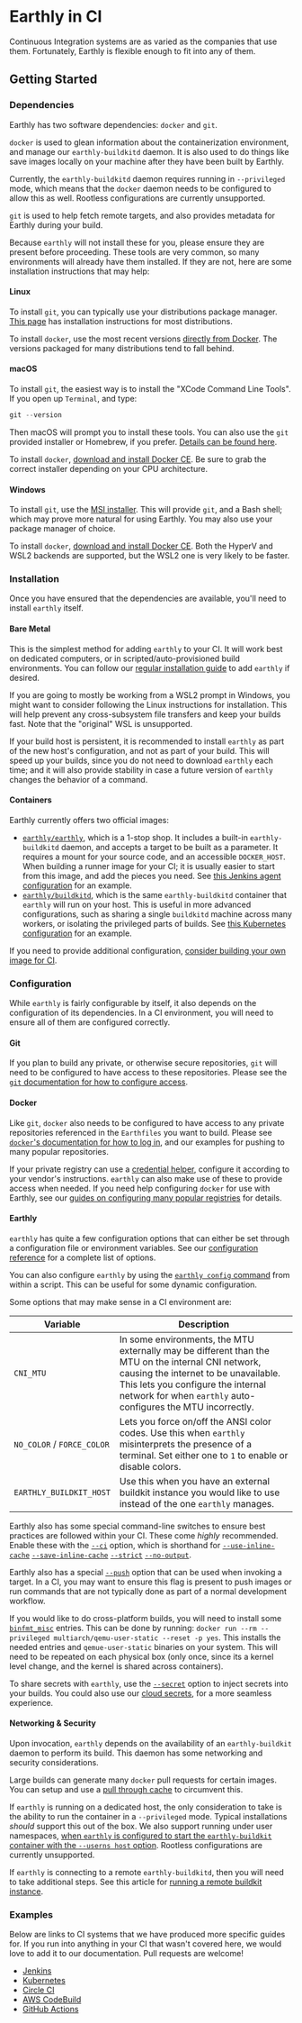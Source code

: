 # Earthly in CI

Continuous Integration systems are as varied as the companies that use them. Fortunately, Earthly is flexible enough to fit into any of them.

## Getting Started

### Dependencies

Earthly has two software dependencies: `docker` and `git`. 

 `docker` is used to glean information about the containerization environment, and manage our `earthly-buildkitd` daemon. It is also used to do things like save images locally on your machine after they have been built by Earthly.

Currently, the `earthly-buildkitd` daemon requires running in `--privileged` mode, which means that the `docker` daemon needs to be configured to allow this as well. Rootless configurations are currently unsupported.

`git` is used to help fetch remote targets, and also provides metadata for Earthly during your build.

Because `earthly` will not install these for you, please ensure they are present before proceeding. These tools are very common, so many environments will already have them installed. If they are not, here are some installation instructions that may help:

#### Linux

To install `git`, you can typically use your distributions package manager. [This page](https://git-scm.com/download/linux) has installation instructions for most distributions.

To install `docker`, use the most recent versions [directly from Docker](https://docs.docker.com/engine/install/#server). The versions packaged for many distributions tend to fall behind.

#### macOS

To install `git`, the easiest way is to install the "XCode Command Line Tools". If you open up `Terminal`, and type:

```go
git --version
```

Then macOS will prompt you to install these tools. You can also use the `git` provided installer or Homebrew, if you prefer. [Details can be found here](https://git-scm.com/download/mac).

To install `docker`, [download and install Docker CE](https://hub.docker.com/editions/community/docker-ce-desktop-mac). Be sure to grab the correct installer depending on your CPU architecture.

#### Windows

To install `git`, use the  [MSI installer](https://gitforwindows.org/). This will provide `git`, and a Bash shell; which may prove more natural for using Earthly. You may also use your package manager of choice.

To install `docker`, [download and install Docker CE](https://hub.docker.com/editions/community/docker-ce-desktop-windows). Both the HyperV and WSL2 backends are supported, but the WSL2 one is very likely to be faster.

### Installation

Once you have ensured that the dependencies are available, you'll need to install `earthly` itself.

#### Bare Metal

This is the simplest method for adding `earthly` to your CI. It will work best on dedicated computers, or in scripted/auto-provisioned build environments. You can follow our [regular installation guide](https://earthly.dev/get-earthly) to add `earthly` if desired.

If you are going to mostly be working from a WSL2 prompt in Windows, you might want to consider following the Linux instructions for installation. This will help prevent any cross-subsystem file transfers and keep your builds fast. Note that the "original" WSL is unsupported.

If your build host is persistent, it is recommended to install `earthly` as part of the new host's configuration, and not as part of your build. This will speed up your builds, since you do not need to download `earthly` each time; and it will also provide stability in case a future version of `earthly` changes the behavior of a command.

#### Containers

Earthly currently offers two official images:

- [`earthly/earthly`](https://hub.docker.com/r/earthly/earthly), which is a 1-stop shop. It includes a built-in `earthly-buildkitd` daemon, and accepts a target to be built as a parameter. It requires a mount for your source code, and an accessible `DOCKER_HOST`. When building a runner image for your CI; it is usually easier to start from this image, and add the pieces you need. See [this Jenkins agent configuration](https://github.com/earthly/ci-examples/blob/ce20840cffd2a8b04a8bd5dce477751adac3f490/jenkins/Earthfile#L48-L54) for an example.
- [`earthly/buildkitd`](https://hub.docker.com/r/earthly/buildkitd), which is the same `earthly-buildkitd` container that `earthly` will run on your host. This is useful in more advanced configurations, such as sharing a single `buildkitd` machine across many workers, or isolating the privileged parts of builds. See [this Kubernetes configuration](https://github.com/earthly/ci-examples/blob/main/kubernetes/buildkit.yaml) for an example.

If you need to provide additional configuration, [consider building your own image for CI](building-an-image.md).

### Configuration

While `earthly` is fairly configurable by itself, it also depends on the configuration of its dependencies. In a CI environment, you will need to ensure all of them are configured correctly.

#### Git

If you plan to build any private, or otherwise secure repositories, `git` will need to be configured to have access to these repositories. Please see the [`git` documentation for how to configure access](https://git-scm.com/docs/gitcredentials).

#### Docker

Like `git`, `docker` also needs to be configured to have access to any private repositories referenced in the `Earthfiles` you want to build. Please see [`docker`'s documentation for how to log in](https://docs.docker.com/engine/reference/commandline/login/), and our examples for pushing to many popular repositories.

If your private registry can use a [credential helper](https://docs.docker.com/engine/reference/commandline/login/#credential-helpers), configure it according to your vendor's instructions. `earthly` can also make use of these to provide access when needed. If you need help configuring `docker` for use with Earthly, see our [guides on configuring many popular registries](https://docs.earthly.dev/docs/guides/configuring-registries) for details.

#### Earthly

`earthly` has quite a few configuration options that can either be set through a configuration file or environment variables. See our [configuration reference](../earthly-config/earthly-config.md) for a complete list of options.

You can also configure `earthly` by using the [`earthly config` command](../earthly-command/earthly-command.md#earthly-config) from within a script. This can be useful for some dynamic configuration.

Some options that may make sense in a CI environment are:

|          Variable          |                                                                                                                 Description                                                                                                                      |
|----------------------------|--------------------------------------------------------------------------------------------------------------------------------------------------------------------------------------------------------------------------------------------------|
| `CNI_MTU`                  | In some environments, the MTU externally may be different than the MTU on the internal CNI network, causing the internet to be unavailable. This lets you configure the internal network for when `earthly` auto-configures the MTU incorrectly. |
| `NO_COLOR` / `FORCE_COLOR` | Lets you force on/off the ANSI color codes. Use this when `earthly` misinterprets the presence of a terminal. Set either one to `1` to enable or disable colors.                                                                                 |
| `EARTHLY_BUILDKIT_HOST`    | Use this when you have an external buildkit instance you would like to use instead of the one `earthly` manages.                                                                                                                                 |

Earthly also has some special command-line switches to ensure best practices are followed within your CI. These come *highly* recommended. Enable these with the [`--ci`](../earthly-command/earthly-command.md#--ci-experimental) option,  which is shorthand for [`--use-inline-cache`](../earthly-command/earthly-command.md#--use-inline-cache-experimental) [`--save-inline-cache`](../earthly-command/earthly-command.md#--save-inline-cache-experimental) [`--strict`](../earthly-command/earthly-command.md#--strict) [`--no-output`](../earthly-command/earthly-command.md#--no-output).

Earthly also has a special [`--push`](../earthfile/earthfile.md#--push) option that can be used when invoking a target. In a CI, you may want to ensure this flag is present to push images or run commands that are not typically done as part of a normal development workflow.

If you would like to do cross-platform builds, you will need to install some [`binfmt_misc`](https://github.com/multiarch/qemu-user-static) entries. This can be done by running: `docker run --rm --privileged multiarch/qemu-user-static --reset -p yes`. This installs the needed entries and `qemue-user-static` binaries on your system. This will need to be repeated on each physical box (only once, since its a kernel level change, and the kernel is shared across containers).

To share secrets with `earthly`, use the [`--secret`](../earthfile/earthfile.md#--secret-env-varsecret-ref) option to inject secrets into your builds. You could also use our [cloud secrets](../guides/cloud-secrets.md), for a more seamless experience.

#### Networking & Security

Upon invocation, `earthly` depends on the availability of an `earthly-buildkit` daemon to perform its build. This daemon has some networking and security considerations.

Large builds can generate many `docker` pull requests for certain images. You can setup and use a [pull through cache](pull-through-cache.md) to circumvent this.

If `earthly` is running on a dedicated host, the only consideration to take is the ability to run the container in a `--privileged` mode. Typical installations *should* support this out of the box. We also support running under user namespaces, [when `earthly` is configured to start the `earthly-buildkit` container with the `--userns host` option](../earthly-config/earthly-config.md#buildkit_additional_args). Rootless configurations are currently unsupported.

If `earthly` is connecting to a remote `earthly-buildkitd`, then you will need to take additional steps. See this article for [running a remote buildkit instance](guides/remote-buildkit.md).

### Examples

Below are links to CI systems that we have produced more specific guides for. If you run into anything in your CI that wasn't covered here, we would love to add it to our documentation. Pull requests are welcome!

 * [Jenkins](guides/jenkins.md)
 * [Kubernetes](guides/kubernetes.md)
 * [Circle CI](guides/circle-integration.md)
 * [AWS CodeBuild](guides/codebuild-integration.md)
 * [GitHub Actions](guides/gh-actions-integration.md)
